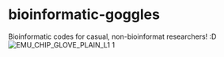 # bioinformatic-goggles
Bioinformatic codes for casual, non-bioinformat researchers! :D
![EMU_CHIP_GLOVE_PLAIN_L1 1](https://user-images.githubusercontent.com/96476255/146930395-4d7b0f64-4bb6-4886-b739-d8a085b9375b.jpg)
